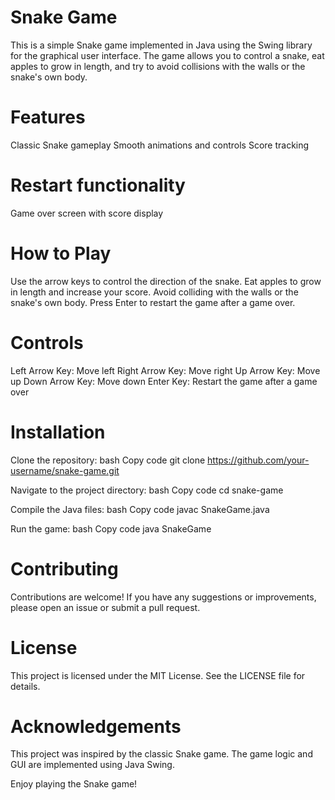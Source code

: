 # Snake Game
This is a simple Snake game implemented in Java using the Swing library for the graphical user interface. The game allows you to control a snake, eat apples to grow in length, and try to avoid collisions with the walls or the snake's own body.

# Features
Classic Snake gameplay
Smooth animations and controls
Score tracking

# Restart functionality
Game over screen with score display

# How to Play
Use the arrow keys to control the direction of the snake.
Eat apples to grow in length and increase your score.
Avoid colliding with the walls or the snake's own body.
Press Enter to restart the game after a game over.

# Controls
Left Arrow Key: Move left
Right Arrow Key: Move right
Up Arrow Key: Move up
Down Arrow Key: Move down
Enter Key: Restart the game after a game over

# Installation
Clone the repository:
bash
Copy code
git clone https://github.com/your-username/snake-game.git

Navigate to the project directory:
bash
Copy code
cd snake-game

Compile the Java files:
bash
Copy code
javac SnakeGame.java

Run the game:
bash
Copy code
java SnakeGame

# Contributing
Contributions are welcome! If you have any suggestions or improvements, please open an issue or submit a pull request.

# License
This project is licensed under the MIT License. See the LICENSE file for details.

# Acknowledgements
This project was inspired by the classic Snake game.
The game logic and GUI are implemented using Java Swing.


Enjoy playing the Snake game!
